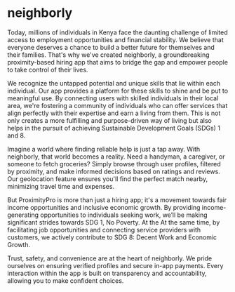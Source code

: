 # neighborly

Today, millions of individuals in Kenya face the daunting challenge of limited access to
employment opportunities and financial stability. We believe that everyone deserves a chance
to build a better future for themselves and their families. That's why we've created neighborly, a
groundbreaking proximity-based hiring app that aims to bridge the gap and empower people to
take control of their lives.


We recognize the untapped potential and unique skills that lie within each individual. Our app
provides a platform for these skills to shine and be put to meaningful use. By connecting users
with skilled individuals in their local area, we're fostering a community of individuals who can
offer services that align perfectly with their expertise and earn a living from them. This is not only
creates a more fulfilling and purpose-driven way of living but also helps in the pursuit of
achieving Sustainable Development Goals (SDGs) 1 and 8.


Imagine a world where finding reliable help is just a tap away. With neighborly, that world becomes a
reality. Need a handyman, a caregiver, or someone to fetch groceries? Simply browse through
user profiles, filtered by proximity, and make informed decisions based on ratings and reviews.
Our geolocation feature ensures you'll find the perfect match nearby, minimizing travel time and
expenses.


But ProximityPro is more than just a hiring app; it's a movement towards fair income
opportunities and inclusive economic growth. By providing income-generating opportunities to
individuals seeking work, we’ll be making significant strides towards SDG 1, No Poverty. At the
At the same time, by facilitating job opportunities and connecting service providers with customers, we
actively contribute to SDG 8: Decent Work and Economic Growth.


Trust, safety, and convenience are at the heart of neighborly. We pride ourselves on ensuring
verified profiles and secure in-app payments. Every interaction within the app is built on
transparency and accountability, allowing you to make confident choices.
